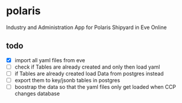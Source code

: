 # polaris
 Industry and Administration App for Polaris Shipyard in Eve Online

 ## todo
 - [x] import all yaml files from eve
 - [ ] check if Tables are already created and only then load yaml
 - [ ] if Tables are already created load Data from postgres instead
 - [ ] export them to key/jsonb tables in postgres
 - [ ] boostrap the data so that the yaml files only get loaded when CCP changes database
